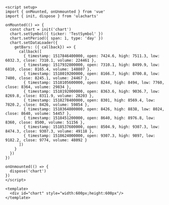 ```vue:line-numbers [<svg width="16px" height="16px" viewBox="0 0 32 32"><path fill="#41b883" d="M24.4 3.925H30l-14 24.15L2 3.925h10.71l3.29 5.6l3.22-5.6Z"/><path fill="#41b883" d="m2 3.925l14 24.15l14-24.15h-5.6L16 18.415L7.53 3.925Z"/><path fill="#35495e" d="M7.53 3.925L16 18.485l8.4-14.56h-5.18L16 9.525l-3.29-5.6Z"/></svg>Vue]
<script setup>
import { onMounted, onUnmounted } from 'vue'
import { init, dispose } from 'ulacharts'

onMounted(() => {
  const chart = init('chart')
  chart.setSymbol({ ticker: 'TestSymbol' })
  chart.setPeriod({ span: 1, type: 'day' })
  chart.setDataLoader({
    getBars: ({ callback}) => {
      callback([
        { timestamp: 1517846400000, open: 7424.6, high: 7511.3, low: 6032.3, close: 7310.1, volume: 224461 },
        { timestamp: 1517932800000, open: 7310.1, high: 8499.9, low: 6810, close: 8165.4, volume: 148807 },
        { timestamp: 1518019200000, open: 8166.7, high: 8700.8, low: 7400, close: 8245.1, volume: 24467 },
        { timestamp: 1518105600000, open: 8244, high: 8494, low: 7760, close: 8364, volume: 29834 },
        { timestamp: 1518192000000, open: 8363.6, high: 9036.7, low: 8269.8, close: 8311.9, volume: 28203 },
        { timestamp: 1518278400000, open: 8301, high: 8569.4, low: 7820.2, close: 8426, volume: 59854 },
        { timestamp: 1518364800000, open: 8426, high: 8838, low: 8024, close: 8640, volume: 54457 },
        { timestamp: 1518451200000, open: 8640, high: 8976.8, low: 8360, close: 8500, volume: 51156 },
        { timestamp: 1518537600000, open: 8504.9, high: 9307.3, low: 8474.3, close: 9307.3, volume: 49118 },
        { timestamp: 1518624000000, open: 9307.3, high: 9897, low: 9182.2, close: 9774, volume: 48092 }
      ])
    }
  })
})

onUnmounted(() => {
  dispose('chart')
})
</script>

<template>
  <div id="chart" style="width:600px;height:600px"/>
</template>
```
